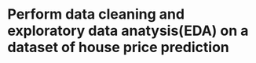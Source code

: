 <h1>Perform data cleaning and exploratory data anatysis(EDA) on a dataset of house price prediction</h1>
